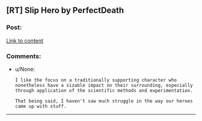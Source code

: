 ## [RT] Slip Hero by PerfectDeath

### Post:

[Link to content](http://royalroadl.com/fiction/1931)

### Comments:

- u/None:
  ```
  I like the focus on a traditionally supporting character who nonetheless have a sizable impact on their surrounding, especially through application of the scientific methods and experimentation.

  That being said, I haven't saw much struggle in the way our heroes came up with stuff.
  ```

---

